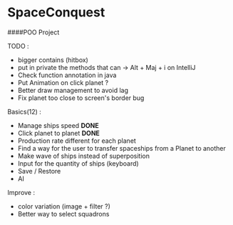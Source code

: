 # SpaceConquest
 
####POO Project

TODO :
- bigger contains (hitbox)
- put in private the methods that can -> Alt + Maj + i on IntelliJ
- Check function annotation in java
- Put Animation on click planet ?
- Better draw management to avoid lag
- Fix planet too close to screen's border bug


Basics(12) :
- Manage ships speed **DONE**
- Click planet to planet **DONE**
- Production rate different for each planet
- Find a way for the user to transfer spaceships from a Planet to another
- Make wave of ships instead of superposition
- Input for the quantity of ships (keyboard)
- Save / Restore
- AI

Improve :
- color variation (image + filter ?)
- Better way to select squadrons
